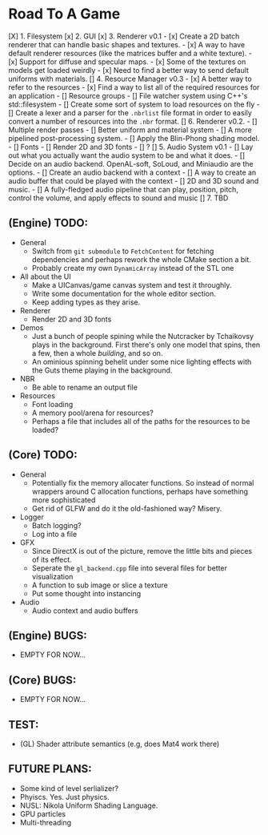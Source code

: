 # Road To A Game 
[X] 1. Filesystem
[x] 2. GUI
[x] 3. Renderer v0.1
    - [x] Create a 2D batch renderer that can handle basic shapes and textures.
    - [x] A way to have default renderer resources (like the matrices buffer and a white texture).
    - [x] Support for diffuse and specular maps.
    - [x] Some of the textures on models get loaded weirdly
    - [x] Need to find a better way to send default uniforms with materials.
[] 4. Resource Manager v0.3
    - [x] A better way to refer to the resources
    - [x] Find a way to list all of the required resources for an application
    - [] Resource groups
    - [] File watcher system using C++'s std::filesystem
    - [] Create some sort of system to load resources on the fly 
    - [] Create a lexer and a parser for the `.nbrlist` file format in order to easily convert a number of resources into the `.nbr` format.
[] 6. Renderer v0.2. 
    - [] Multiple render passes
    - [] Better uniform and material system
    - [] A more pipelined post-processing system.
    - [] Apply the Blin-Phong shading model.
    - [] Fonts
    - [] Render 2D and 3D fonts
    - [] ?
[] 5. Audio System v0.1 
    - [] Lay out what you actually want the audio system to be and what it does. 
    - [] Decide on an audio backend. OpenAL-soft, SoLoud, and Miniaudio are the options.
    - [] Create an audio backend with a context 
    - [] A way to create an audio buffer that could be played with the context 
    - [] 2D and 3D sound and music. 
    - [] A fully-fledged audio pipeline that can play, position, pitch, control the volume, and apply effects to sound and music
[] 7. TBD

## (Engine) TODO: 
* General 
    - Switch from `git submodule` to `FetchContent` for fetching dependencies and perhaps rework the whole CMake section a bit.
    - Probably create my own `DynamicArray` instead of the STL one
* All about the UI 
    - Make a UICanvas/game canvas system and test it throughly.
    - Write some documentation for the whole editor section.
    - Keep adding types as they arise.
* Renderer 
    - Render 2D and 3D fonts
* Demos
    - Just a bunch of people spining while the Nutcracker by Tchaikovsy plays in the background. First there's only one model that spins, then a few, then a whole _building_, and so on.
    - An ominious spinning behelit under some nice lighting effects with the Guts theme playing in the background.
* NBR 
    - Be able to rename an output file 
* Resources 
    - Font loading 
    - A memory pool/arena for resources?
    - Perhaps a file that includes all of the paths for the resources to be loaded? 

## (Core) TODO: 
* General
    - Potentially fix the memory allocater functions. So instead of normal wrappers around C allocation functions, perhaps have something more sophisticated
    - Get rid of GLFW and do it the old-fashioned way? Misery.
* Logger 
    - Batch logging? 
    - Log into a file
* GFX 
    - Since DirectX is out of the picture, remove the little bits and pieces of its effect.
    - Seperate the `gl_backend.cpp` file into several files for better visualization
    - A function to sub image or slice a texture 
    - Put some thought into instancing
* Audio 
    - Audio context and audio buffers

## (Engine) BUGS: 
- EMPTY FOR NOW...

## (Core) BUGS: 
- EMPTY FOR NOW...

## TEST: 
- (GL) Shader attribute semantics (e.g, does Mat4 work there)

## FUTURE PLANS: 
- Some kind of level serlializer?
- Phyiscs. Yes. Just physics.
- NUSL: Nikola Uniform Shading Language. 
- GPU particles
- Multi-threading
